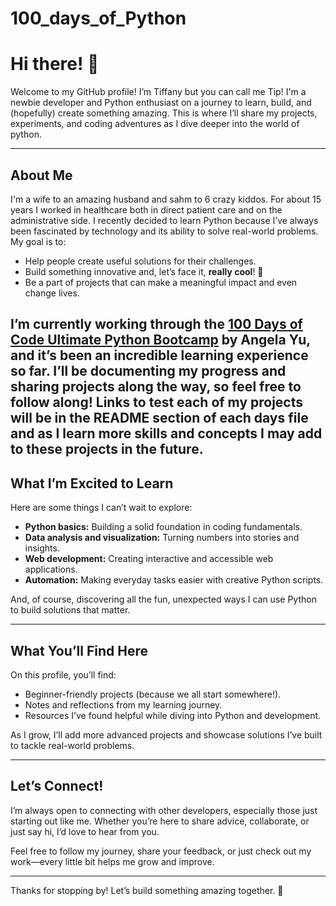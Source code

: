 # 100_days_of_Python

# Hi there! 👋

Welcome to my GitHub profile! I’m Tiffany but you can call me Tip! I'm a newbie developer and Python enthusiast on a journey to learn, build, and (hopefully) create something amazing. This is where I’ll share my projects, experiments, and coding adventures as I dive deeper into the world of python.

---

## About Me  
I'm a wife to an amazing husband and sahm to 6 crazy kiddos. For about 15 years I worked in healthcare both in direct patient care and on the administrative side.
I recently decided to learn Python because I’ve always been fascinated by technology and its ability to solve real-world problems. My goal is to:

- Help people create useful solutions for their challenges.
- Build something innovative and, let’s face it, **really cool**! 🚀
- Be a part of projects that can make a meaningful impact and even change lives.

I’m currently working through the [100 Days of Code Ultimate Python Bootcamp](https://www.udemy.com/share/103IHM/) by Angela Yu, and it’s been an incredible learning experience so far. I’ll be documenting my progress and sharing projects along the way, so feel free to follow along!
Links to test each of my projects will be in the README section of each days file and as I learn more skills and concepts I may add to these projects in the future.
---

## What I’m Excited to Learn

Here are some things I can’t wait to explore:

- **Python basics:** Building a solid foundation in coding fundamentals. 
- **Data analysis and visualization:** Turning numbers into stories and insights. 
- **Web development:** Creating interactive and accessible web applications. 
- **Automation:** Making everyday tasks easier with creative Python scripts.

And, of course, discovering all the fun, unexpected ways I can use Python to build solutions that matter.

---

## What You’ll Find Here

On this profile, you’ll find:

- Beginner-friendly projects (because we all start somewhere!).
- Notes and reflections from my learning journey.
- Resources I’ve found helpful while diving into Python and development.

As I grow, I’ll add more advanced projects and showcase solutions I’ve built to tackle real-world problems.

---

## Let’s Connect!

I’m always open to connecting with other developers, especially those just starting out like me. Whether you’re here to share advice, collaborate, or just say hi, I’d love to hear from you.

Feel free to follow my journey, share your feedback, or just check out my work—every little bit helps me grow and improve.

---

Thanks for stopping by! Let’s build something amazing together. 🌟
